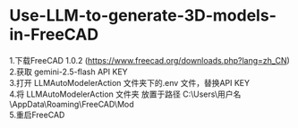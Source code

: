 # Use-LLM-to-generate-3D-models-in-FreeCAD
1.下载FreeCAD 1.0.2 (https://www.freecad.org/downloads.php?lang=zh_CN)<br>
2.获取 gemini-2.5-flash API KEY<br>
3.打开 LLMAutoModelerAction 文件夹下的.env 文件，替换API KEY<br>
4.将  LLMAutoModelerAction 文件夹 放置于路径 C:\Users\用户名\AppData\Roaming\FreeCAD\Mod<br>
5.重启FreeCAD<br>
